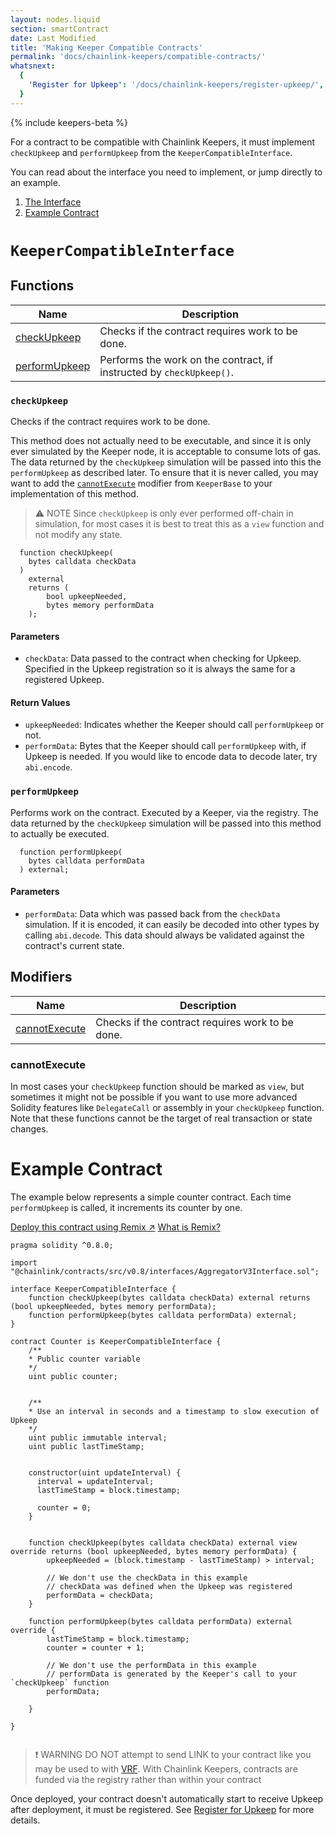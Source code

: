 ```yaml
---
layout: nodes.liquid
section: smartContract
date: Last Modified
title: 'Making Keeper Compatible Contracts'
permalink: 'docs/chainlink-keepers/compatible-contracts/'
whatsnext:
  {
    'Register for Upkeep': '/docs/chainlink-keepers/register-upkeep/',
  }
---
```

{% include keepers-beta %}

For a contract to be compatible with Chainlink Keepers, it must implement `checkUpkeep` and `performUpkeep` from the `KeeperCompatibleInterface`.

You can read about the interface you need to implement, or jump directly to an example.

1. [The Interface](#keepercompatibleinterface)
1. [Example Contract](#example-contract)


# `KeeperCompatibleInterface`

## Functions

| Name                            | Description                                                          |
| ------------------------------- | -------------------------------------------------------------------- |
| [checkUpkeep](#checkupkeep)     | Checks if the contract requires work to be done.                     |
| [performUpkeep](#performupkeep) | Performs the work on the contract, if instructed by `checkUpkeep()`. |

### `checkUpkeep`

Checks if the contract requires work to be done.

This method does not actually need to be executable, and since it is only ever simulated by the Keeper node, it is acceptable to consume lots of gas. The data returned by the `checkUpkeep` simulation will be passed into this the `performUpkeep` as described later. To ensure that it is never called, you may want to add the [`cannotExecute`](#cannotexecute) modifier from `KeeperBase` to your implementation of this method.

> ⚠️ NOTE
> Since `checkUpkeep` is only ever performed off-chain in simulation, for most cases it is best to treat this as a `view` function and not modify any state.

```solidity
  function checkUpkeep(
    bytes calldata checkData
  )
    external
    returns (
        bool upkeepNeeded,
        bytes memory performData
    );
```

#### Parameters

- `checkData`: Data passed to the contract when checking for Upkeep. Specified in the Upkeep registration so it is always the same for a registered Upkeep.

#### Return Values

- `upkeepNeeded`: Indicates whether the Keeper should call `performUpkeep` or not.
- `performData`: Bytes that the Keeper should call `performUpkeep` with, if Upkeep is needed. If you would like to encode data to decode later, try `abi.encode`.

### `performUpkeep`

Performs work on the contract. Executed by a Keeper, via the registry. The data returned by the `checkUpkeep` simulation will be passed into this method to actually be executed.

```solidity
  function performUpkeep(
    bytes calldata performData
  ) external;
```

#### Parameters

- `performData`: Data which was passed back from the `checkData` simulation. If it is encoded, it can easily be decoded into other types by calling `abi.decode`. This data should always be validated against the contract's current state.

## Modifiers

| Name                            | Description                                      |
| ------------------------------- | ------------------------------------------------ |
| [cannotExecute](#cannotexecute) | Checks if the contract requires work to be done. |

### cannotExecute

In most cases your `checkUpkeep` function should be marked as `view`, but sometimes it might not be possible if you want to use more advanced Solidity features like `DelegateCall` or assembly in your `checkUpkeep` function. Note that these functions cannot be the target of real transaction or state changes.

# Example Contract
The example below represents a simple counter contract. Each time `performUpkeep` is called, it increments its counter by one.

<div class="remix-callout">
    <a href="https://remix.ethereum.org/#version=soljson-v0.8.8+commit.6c089d02.js&optimize=false&evmVersion=null&gist=62587a7f0885c4cbdbd587ca0dc74a12" class="cl-button--ghost solidity-tracked">Deploy this contract using Remix ↗</a>
    <a href="../../deploy-your-first-contract/" title="">What is Remix?</a>
</div>


```solidity
pragma solidity ^0.8.0;

import "@chainlink/contracts/src/v0.8/interfaces/AggregatorV3Interface.sol";

interface KeeperCompatibleInterface {
    function checkUpkeep(bytes calldata checkData) external returns (bool upkeepNeeded, bytes memory performData);
    function performUpkeep(bytes calldata performData) external;
}

contract Counter is KeeperCompatibleInterface {
    /**
    * Public counter variable
    */
    uint public counter;


    /**
    * Use an interval in seconds and a timestamp to slow execution of Upkeep
    */
    uint public immutable interval;
    uint public lastTimeStamp;

    
    constructor(uint updateInterval) {
      interval = updateInterval;
      lastTimeStamp = block.timestamp;

      counter = 0;
    }


    function checkUpkeep(bytes calldata checkData) external view override returns (bool upkeepNeeded, bytes memory performData) {
        upkeepNeeded = (block.timestamp - lastTimeStamp) > interval;

        // We don't use the checkData in this example
        // checkData was defined when the Upkeep was registered
        performData = checkData;
    }

    function performUpkeep(bytes calldata performData) external override {
        lastTimeStamp = block.timestamp;
        counter = counter + 1;

        // We don't use the performData in this example
        // performData is generated by the Keeper's call to your `checkUpkeep` function
        performData;
        
    }
    
}
    
```

> ❗️ WARNING
> DO NOT attempt to send LINK to your contract like you may be used to with [VRF](../../get-a-random-number/). With Chainlink Keepers, contracts are funded via the registry rather than within your contract

Once deployed, your contract doesn't automatically start to receive Upkeep after deployment, it must be registered. See [Register for Upkeep](../register-upkeep/) for more details.
